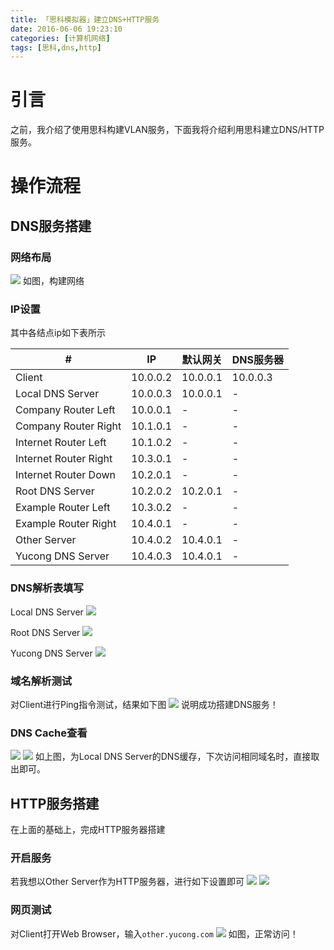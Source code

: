 ```yaml
---
title: 「思科模拟器」建立DNS+HTTP服务
date: 2016-06-06 19:23:10
categories: [计算机网络]
tags: [思科,dns,http]
---
```

# 引言
之前，我介绍了使用思科构建VLAN服务，下面我将介绍利用思科建立DNS/HTTP服务。
<!--more-->
# 操作流程

## DNS服务搭建

### 网络布局
![](/images/dns1.png)
如图，构建网络

### IP设置
其中各结点ip如下表所示

| # |IP|默认网关|DNS服务器|
|---|----|----|----|
|Client|10.0.0.2|10.0.0.1|10.0.0.3|
|Local DNS Server|10.0.0.3|10.0.0.1|-|
|Company Router Left|10.0.0.1|-|-|
|Company Router Right|10.1.0.1|-|-|
|Internet Router Left|10.1.0.2|-|-|
|Internet Router Right|10.3.0.1|-|-|
|Internet Router Down|10.2.0.1|-|-|
|Root DNS Server|10.2.0.2|10.2.0.1|-|
|Example Router Left|10.3.0.2|-|-|
|Example Router Right|10.4.0.1|-|-|
|Other Server|10.4.0.2|10.4.0.1|-|
|Yucong DNS Server|10.4.0.3|10.4.0.1|-|

### DNS解析表填写

Local DNS Server
![](/images/dns2.png)

Root DNS Server
![](/images/dns3.png)

Yucong DNS Server
![](/images/dns4.png)

### 域名解析测试

对Client进行Ping指令测试，结果如下图
![](/images/dns5.png)
说明成功搭建DNS服务！

### DNS Cache查看

![](/images/dns6.png)
![](/images/dns7.png)
如上图，为Local DNS Server的DNS缓存，下次访问相同域名时，直接取出即可。

## HTTP服务搭建

在上面的基础上，完成HTTP服务器搭建

### 开启服务 
若我想以Other Server作为HTTP服务器，进行如下设置即可
![](/images/http.png)
![](/images/http1.png)

### 网页测试
对Client打开Web Browser，输入`other.yucong.com`
![](/images/http2.png)
如图，正常访问！
